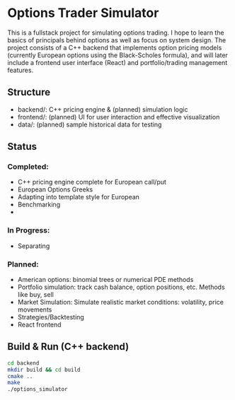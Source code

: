 # Options Trader Simulator

This is a fullstack project for simulating options trading. I hope to learn the basics of 
principals behind options as well as focus on system design.
The project consists of a C++ backend that implements option pricing models (currently European 
options using the Black-Scholes formula), and will later include a frontend user interface
(React) and portfolio/trading management features.

## Structure

- backend/: C++ pricing engine & (planned) simulation logic 
- frontend/: (planned) UI for user interaction and effective visualization
- data/: (planned) sample historical data for testing

## Status

### Completed:
- C++ pricing engine complete for European call/put
- European Options Greeks
- Adapting into template style for European
- Benchmarking
- 

### In Progress:
- Separating

### Planned:
- American options: binomial trees or numerical PDE methods
- Portfolio simulation: track cash balance, option positions, etc. Methods like buy, sell 
- Market Simulation: Simulate realistic market conditions: volatility, price movements
- Strategies/Backtesting
- React frontend

## Build & Run (C++ backend)

```bash
cd backend
mkdir build && cd build
cmake ..
make
./options_simulator
```